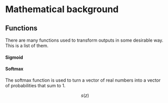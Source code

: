 # Mathematical background

## Functions
There are many functions used to transform outputs in some desirable way. This is a list of them.

#### Sigmoid

#### Softmax
The softmax function is used to turn a vector of real numbers into a vector of probabilities that sum to 1.

$$s(z)$$